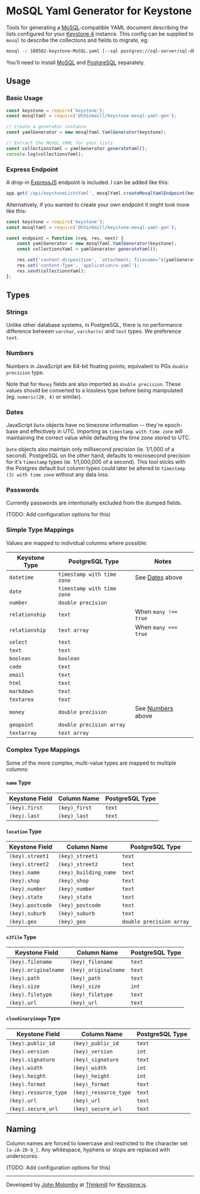 MoSQL Yaml Generator for Keystone
================================================================================

Tools for generating a [MoSQL](https://github.com/stripe/mosql)-compatible YAML document describing the lists configured for your [Keystone 4](http://keystonejs.com) instance.
This config can be supplied to `mosql` to describe the collections and fields to migrate, eg:

```sh
mosql -c 180502-keystone-MoSQL.yaml [--sql postgres://sql-server/sql-db] [--mongo mongodb://mongo-uri]
```

You'll need to install [MoSQL](https://github.com/stripe/mosql) and [PostgreSQL](https://www.postgresql.org/download) separately.


Usage
--------------------------------------------------------------------------------

### Basic Usage

```javascript
const keystone = require('keystone');
const mosqlYaml = require('@thinkmill/keystone-mosql-yaml-gen');

// Create a generator instance
const yamlGenerator = new mosqlYaml.YamlGenerator(keystone);

// Extract the MoSQL YAML for your lists
const collectionsYaml = yamlGenerator.generateYaml();
console.log(collectionsYaml);
```

### Express Endpoint

A drop-in [ExpressJS](https://expressjs.com) endpoint is included.
I can be added like this:

```javascript
app.get('/api/keystoneListsYaml', mosqlYaml.createMosqlYamlEndpoint(keystone));
```

Alternatively, if you wanted to create your own endpoint it might look more like this:

```javascript
const keystone = require('keystone');
const mosqlYaml = require('@thinkmill/keystone-mosql-yaml-gen');

const endpoint = function (req, res, next) {
	const yamlGenerator = new mosqlYaml.YamlGenerator(keystone);
	const collectionsYaml = yamlGenerator.generateYaml();

	res.set('content-disposition', `attachment; filename="${yamlGenerator.getFilename()}"`);
	res.set('content-Type', 'application/x-yaml');
	res.send(collectionsYaml);
};
```


Types
--------------------------------------------------------------------------------

### Strings

Unlike other database systems, in PostgreSQL, there is no performance difference between `varchar`, `varchar(n)` and `text` types.
We preference `text`.

### Numbers

Numbers in JavaScript are 64-bit floating points; equivalent to PGs `double precision` type.

Note that for `Money` fields are also imported as `double precision`.
These values should be converted to a lossless type before being manipulated (eg. `numeric(20, 4)` or similar).

### Dates

JavaScript `Date` objects have no timezone information -- they're epoch-base and effectively in UTC.
Importing as `timestamp with time zone` will maintaining the correct value while defaulting the time zone stored to UTC.

`Date` objects also maintain only millisecond precision (ie. 1/1,000 of a second).
PostgreSQL on the other hand, defaults to microsecond precision for it's `timestamp` types (ie. 1/1,000,000 of a second).
This tool sticks with the Postgres default but column types could later be altered to `timestamp (3) with time zone` without any data loss.

### Passwords

Currently passwords are intentionally excluded from the dumped fields.

(TODO: Add configuration options for this)

### Simple Type Mappings

Values are mapped to individual columns where possible:

| Keystone Type | PostgreSQL Type | Notes |
|---------------|-----------------|-------|
| `datetime` | `timestamp with time zone` | See [Dates](#dates) above |
| `date` | `timestamp with time zone` |  |
| `number` | `double precision` |  |
| `relationship` | `text` | When `many !== true` |
| `relationship` | `text array` | When `many === true` |
| `select` | `text` |  |
| `text` | `text` |  |
| `boolean` | `boolean` |  |
| `code` | `text` |  |
| `email` | `text` |  |
| `html` | `text` |  |
| `markdown` | `text` |  |
| `textarea` | `text` |  |
| `money` | `double precision` | See [Numbers](#numbers) above |
| `geopoint` | `double precision array` |  |
| `textarray` | `text array` |  |

### Complex Type Mappings

Some of the more complex, multi-value types are mapped to multiple columns:

#### `name` Type

| Keystone Field | Column Name | PostgreSQL Type |
|----------------|-------------|-----------------|
| `(key).first` | `(key)_first` | `text` |
| `(key).last` | `(key)_last` | `text` |

#### `location` Type

| Keystone Field | Column Name | PostgreSQL Type |
|----------------|-------------|-----------------|
| `(key).street1` | `(key)_street1` | `text` |
| `(key).street2` | `(key)_street2` | `text` |
| `(key).name` | `(key)_building_name` | `text` |
| `(key).shop` | `(key)_shop` | `text` |
| `(key).number` | `(key)_number` | `text` |
| `(key).state` | `(key)_state` | `text` |
| `(key).postcode` | `(key)_postcode` | `text` |
| `(key).suburb` | `(key)_suburb` | `text` |
| `(key).geo` | `(key)_geo` | `double precision array` |

#### `s3file` Type

| Keystone Field | Column Name | PostgreSQL Type |
|----------------|-------------|-----------------|
| `(key).filename` | `(key)_filename` | `text` |
| `(key).originalname` | `(key)_originalname` | `text` |
| `(key).path` | `(key)_path` | `text` |
| `(key).size` | `(key)_size` | `int` |
| `(key).filetype` | `(key)_filetype` | `text` |
| `(key).url` | `(key)_url` | `text` |

#### `cloudinaryimage` Type

| Keystone Field | Column Name | PostgreSQL Type |
|----------------|-------------|-----------------|
| `(key).public_id` | `(key)_public_id` | `text` |
| `(key).version` | `(key)_version` | `int` |
| `(key).signature` | `(key)_signature` | `text` |
| `(key).width` | `(key)_width` | `int` |
| `(key).height` | `(key)_height` | `int` |
| `(key).format` | `(key)_format` | `text` |
| `(key).resource_type` | `(key)_resource_type` | `text` |
| `(key).url` | `(key)_url` | `text` |
| `(key).secure_url` | `(key)_secure_url` | `text` |


Naming
--------------------------------------------------------------------------------

Column names are forced to lowercase and restricted to the character set `[a-zA-Z0-9_]`.
Any whitespace, hyphens or stops are replaced with underscores.

(TODO: Add configuration options for this)


--------------------------------------------------------------------------------

Developed by [John Molomby](https://github.com/molomby) at [Thinkmill](http://www.thinkmill.com.au) for [Keystone.js](http://keystonejs.com).
